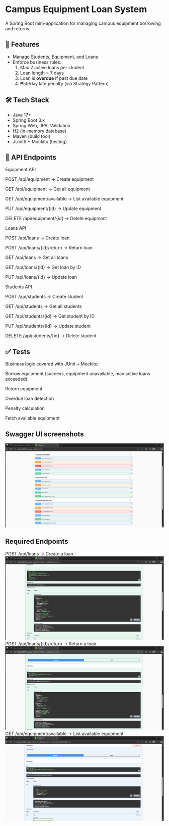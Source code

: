 # Campus Equipment Loan System

A Spring Boot mini-application for managing campus equipment borrowing and returns. 

## 🚀 Features
- Manage Students, Equipment, and Loans
- Enforce business rules:
  1. Max 2 active loans per student  
  2. Loan length = 7 days  
  3. Loan is **overdue** if past due date  
  4. ₱50/day late penalty (via Strategy Pattern)  

## 🛠️ Tech Stack
- Java 17+
- Spring Boot 3.x
- Spring Web, JPA, Validation
- H2 (in-memory database)
- Maven (build tool)
- JUnit5 + Mockito (testing)

## 📡 API Endpoints
Equipment API

POST /api/equipment → Create equipment

GET /api/equipment → Get all equipment

GET /api/equipment/available → List available equipment

PUT /api/equipment/{id} → Update equipment

DELETE /api/equipment/{id} → Delete equipment

Loans API

POST /api/loans → Create loan

POST /api/loans/{id}/return → Return loan

GET /api/loans → Get all loans

GET /api/loans/{id} → Get loan by ID

PUT /api/loans/{id} → Update loan

Students API

POST /api/students → Create student

GET /api/students → Get all students

GET /api/students/{id} → Get student by ID

PUT /api/students/{id} → Update student

DELETE /api/students/{id} → Delete student

## ✅ Tests

Business logic covered with JUnit + Mockito:

Borrow equipment (success, equipment unavailable, max active loans exceeded)

Return equipment

Overdue loan detection

Penalty calculation

Fetch available equipment

## Swagger UI screenshots
![alt text](image-5.png)

## Required Endpoints
POST /api/loans → Create a loan
![alt text](image-4.png)
POST /api/loans/{id}/return → Return a loan
![alt text](image-3.png)
GET /api/equipment/available → List available equipment
![alt text](image-1.png)
